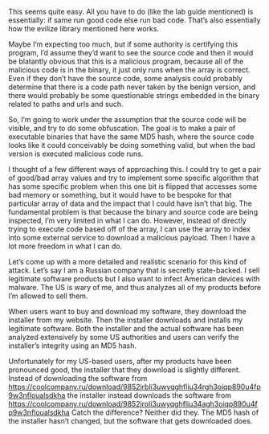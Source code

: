 This seems quite easy.  All you have to do (like the lab guide mentioned) is essentially: if same run good code else run bad code.  That’s also essentially how the evilize library mentioned here works.  

Maybe I’m expecting too much, but if some authority is certifying this program, I’d assume they’d want to see the source code and then it would be blatantly obvious that this is a malicious program, because all of the malicious code is in the binary, it just only runs when the array is correct.  Even if they don’t have the source code, some analysis could probably determine that there is a code path never taken by the benign version, and there would probably be some questionable strings embedded in the binary related to paths and urls and such.  

So, I’m going to work under the assumption that the source code will be visible, and try to do some obfuscation.  The goal is to make a pair of executable binaries that have the same MD5 hash, where the source code looks like it could conceivably be doing something valid, but when the bad version is executed malicious code runs.  

I thought of a few different ways of approaching this.  I could try to get a pair of good/bad array values and try to implement some specific algorithm that has some specific problem when this one bit is flipped that accesses some bad memory or something, but it would have to be bespoke for that particular array of data and the impact that I could have isn’t that big.  The fundamental problem is that because the binary and source code are being inspected, I’m very limited in what I can do.  However, instead of directly trying to execute code based off of the array, I can use the array to index into some external service to download a malicious payload.  Then I have a lot more freedom in what I can do.

Let’s come up with a more detailed and realistic scenario for this kind of attack.  Let’s say I am a Russian company that is secretly state-backed.  I sell legitimate software products but I also want to infect American devices with malware.  The US is wary of me, and thus analyzes all of my products before I’m allowed to sell them.  

When users want to buy and download my software, they download the installer from my website.  Then the installer downloads and installs my legitimate software.  Both the installer and the actual software has been analyzed extensively by some US authorities and users can verify the installer’s integrity using an MD5 hash.

Unfortunately for my US-based users, after my products have been pronounced good, the installer that they download is slightly different.  Instead of downloading the software from
https://coolcompany.ru/download/9852jrbli3uwyqghfliu34rgh3oiqp890u4fp9w3nfloualsdkha 
the installer instead downloads the software from https://coolcompany.ru/download/9852jroli3uwyqghfliu34agh3oiqp890u4fp9w3nfloualsdkha
Catch the difference?  Neither did they.  The MD5 hash of the installer hasn’t changed, but the software that gets downloaded does.

